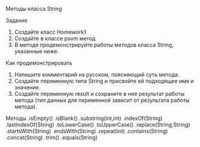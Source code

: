 Методы класса String

Задание 
1. Создайте класс Homework1
2. Создайте в классе psvm метод
3. В методе продемонстрируйте работы методов класса String, указанные ниже.

Как продемонстрировать
1. Напишите комментарий на русском, поясняющий суть метода.
2. Создайте переменную типа String и присвойте ей подходящее имя и значение.
3. Создайте переменную result и сохраните в нее результат работы метода
(тип данных для переменной зависит от результата работы метода).

Методы
.isEmpty()
.isBlank()
.substring(int,int)
.indexOf(String)
.lastIndexOf(String)
.toLowerCase()
.toUpperCase()
.replace(String,String)
.startsWith(String)
.endsWith(String)
.repeat(int)
.contains(String)
.concat(String)
.trim()
.equals(String)
